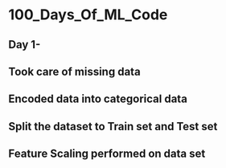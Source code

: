 # 100_Days_Of_ML_Code

## Day 1- 
   ## Took care of missing data
   ## Encoded data into categorical data
   ## Split the dataset to Train set and Test set
   ## Feature Scaling performed on data set
